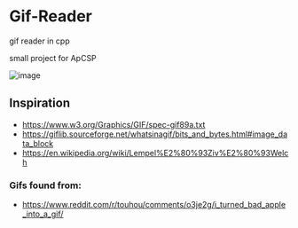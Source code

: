 # Gif-Reader
gif reader in cpp

small project for ApCSP

![image](https://user-images.githubusercontent.com/97851399/218928277-6510afa5-a538-4074-af31-8c5253c62a94.png)

## Inspiration
 - https://www.w3.org/Graphics/GIF/spec-gif89a.txt
 - https://giflib.sourceforge.net/whatsinagif/bits_and_bytes.html#image_data_block
 - https://en.wikipedia.org/wiki/Lempel%E2%80%93Ziv%E2%80%93Welch
### Gifs found from:
 - https://www.reddit.com/r/touhou/comments/o3je2g/i_turned_bad_apple_into_a_gif/
